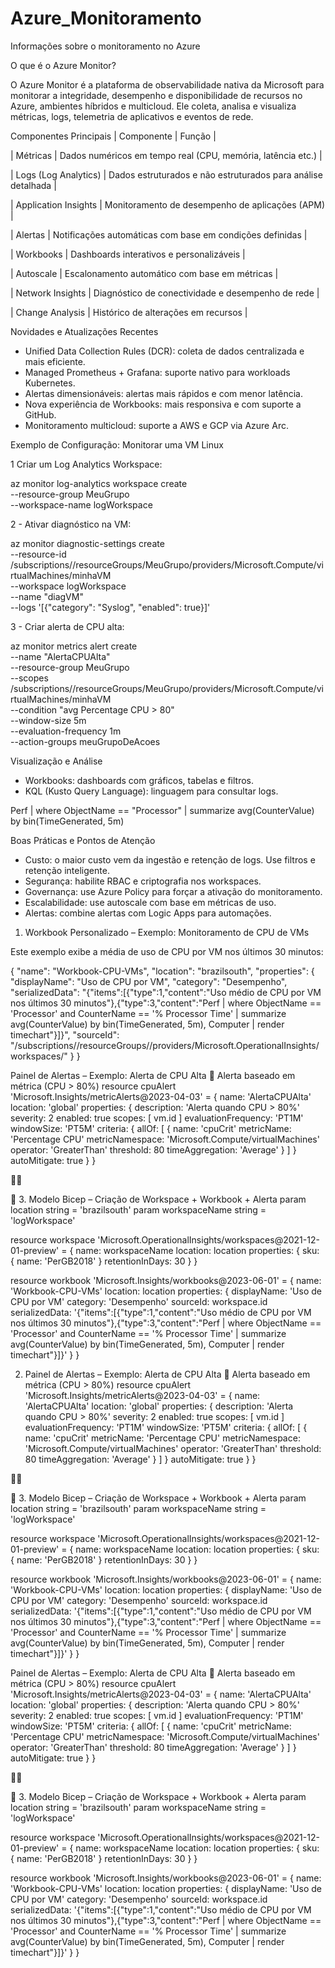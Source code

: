 # Azure_Monitoramento
Informações sobre o monitoramento no Azure 

O que é o Azure Monitor?

O Azure Monitor é a plataforma de observabilidade nativa da Microsoft para monitorar a integridade, 
desempenho e disponibilidade de recursos no Azure, ambientes híbridos e multicloud. 
Ele coleta, analisa e visualiza métricas, logs, telemetria de aplicativos e eventos de rede.

Componentes Principais
| Componente           | Função                                                       | 

| Métricas             | Dados numéricos em tempo real (CPU, memória, latência etc.)  | 

| Logs (Log Analytics) | Dados estruturados e não estruturados para análise detalhada | 

| Application Insights | Monitoramento de desempenho de aplicações (APM)              | 

| Alertas              | Notificações automáticas com base em condições definidas     | 

| Workbooks            | Dashboards interativos e personalizáveis                     | 

| Autoscale            | Escalonamento automático com base em métricas                | 

| Network Insights     | Diagnóstico de conectividade e desempenho de rede            | 

| Change Analysis      | Histórico de alterações em recursos                          | 


Novidades e Atualizações Recentes
- Unified Data Collection Rules (DCR): coleta de dados centralizada e mais eficiente.
- Managed Prometheus + Grafana: suporte nativo para workloads Kubernetes.
- Alertas dimensionáveis: alertas mais rápidos e com menor latência.
- Nova experiência de Workbooks: mais responsiva e com suporte a GitHub.
- Monitoramento multicloud: suporte a AWS e GCP via Azure Arc.

 Exemplo de Configuração: Monitorar uma VM Linux
 
1 Criar um Log Analytics Workspace:

az monitor log-analytics workspace create \
  --resource-group MeuGrupo \
  --workspace-name logWorkspace

2 - Ativar diagnóstico na VM:

az monitor diagnostic-settings create \
  --resource-id /subscriptions/<id>/resourceGroups/MeuGrupo/providers/Microsoft.Compute/virtualMachines/minhaVM \
  --workspace logWorkspace \
  --name "diagVM" \
  --logs '[{"category": "Syslog", "enabled": true}]'

3 - Criar alerta de CPU alta:

az monitor metrics alert create \
  --name "AlertaCPUAlta" \
  --resource-group MeuGrupo \
  --scopes /subscriptions/<id>/resourceGroups/MeuGrupo/providers/Microsoft.Compute/virtualMachines/minhaVM \
  --condition "avg Percentage CPU > 80" \
  --window-size 5m \
  --evaluation-frequency 1m \
  --action-groups meuGrupoDeAcoes

Visualização e Análise

- Workbooks: dashboards com gráficos, tabelas e filtros.
- KQL (Kusto Query Language): linguagem para consultar logs.

Perf
| where ObjectName == "Processor"
| summarize avg(CounterValue) by bin(TimeGenerated, 5m)

Boas Práticas e Pontos de Atenção

- Custo: o maior custo vem da ingestão e retenção de logs. Use filtros e retenção inteligente.
- Segurança: habilite RBAC e criptografia nos workspaces.
- Governança: use Azure Policy para forçar a ativação do monitoramento.
- Escalabilidade: use autoscale com base em métricas de uso.
- Alertas: combine alertas com Logic Apps para automações.

1. Workbook Personalizado – Exemplo: Monitoramento de CPU de VMs
   
Este exemplo exibe a média de uso de CPU por VM nos últimos 30 minutos:

{
  "name": "Workbook-CPU-VMs",
  "location": "brazilsouth",
  "properties": {
    "displayName": "Uso de CPU por VM",
    "category": "Desempenho",
    "serializedData": "{\"items\":[{\"type\":1,\"content\":\"Uso médio de CPU por VM nos últimos 30 minutos\"},{\"type\":3,\"content\":\"Perf | where ObjectName == 'Processor' and CounterName == '% Processor Time' | summarize avg(CounterValue) by bin(TimeGenerated, 5m), Computer | render timechart\"}]}",
    "sourceId": "/subscriptions/<subscriptionId>/resourceGroups/<resourceGroup>/providers/Microsoft.OperationalInsights/workspaces/<workspaceName>"
  }
}

Painel de Alertas – Exemplo: Alerta de CPU Alta
🔔 Alerta baseado em métrica (CPU > 80%)
resource cpuAlert 'Microsoft.Insights/metricAlerts@2023-04-03' = {
  name: 'AlertaCPUAlta'
  location: 'global'
  properties: {
    description: 'Alerta quando CPU > 80%'
    severity: 2
    enabled: true
    scopes: [
      vm.id
    ]
    evaluationFrequency: 'PT1M'
    windowSize: 'PT5M'
    criteria: {
      allOf: [
        {
          name: 'cpuCrit'
          metricName: 'Percentage CPU'
          metricNamespace: 'Microsoft.Compute/virtualMachines'
          operator: 'GreaterThan'
          threshold: 80
          timeAggregation: 'Average'
        }
      ]
    }
    autoMitigate: true
  }
}



🧱 3. Modelo Bicep – Criação de Workspace + Workbook + Alerta
param location string = 'brazilsouth'
param workspaceName string = 'logWorkspace'

resource workspace 'Microsoft.OperationalInsights/workspaces@2021-12-01-preview' = {
  name: workspaceName
  location: location
  properties: {
    sku: {
      name: 'PerGB2018'
    }
    retentionInDays: 30
  }
}

resource workbook 'Microsoft.Insights/workbooks@2023-06-01' = {
  name: 'Workbook-CPU-VMs'
  location: location
  properties: {
    displayName: 'Uso de CPU por VM'
    category: 'Desempenho'
    sourceId: workspace.id
    serializedData: '{"items":[{"type":1,"content":"Uso médio de CPU por VM nos últimos 30 minutos"},{"type":3,"content":"Perf | where ObjectName == \'Processor\' and CounterName == \'% Processor Time\' | summarize avg(CounterValue) by bin(TimeGenerated, 5m), Computer | render timechart"}]}'
  }
}

2. Painel de Alertas – Exemplo: Alerta de CPU Alta
🔔 Alerta baseado em métrica (CPU > 80%)
resource cpuAlert 'Microsoft.Insights/metricAlerts@2023-04-03' = {
  name: 'AlertaCPUAlta'
  location: 'global'
  properties: {
    description: 'Alerta quando CPU > 80%'
    severity: 2
    enabled: true
    scopes: [
      vm.id
    ]
    evaluationFrequency: 'PT1M'
    windowSize: 'PT5M'
    criteria: {
      allOf: [
        {
          name: 'cpuCrit'
          metricName: 'Percentage CPU'
          metricNamespace: 'Microsoft.Compute/virtualMachines'
          operator: 'GreaterThan'
          threshold: 80
          timeAggregation: 'Average'
        }
      ]
    }
    autoMitigate: true
  }
}



🧱 3. Modelo Bicep – Criação de Workspace + Workbook + Alerta
param location string = 'brazilsouth'
param workspaceName string = 'logWorkspace'

resource workspace 'Microsoft.OperationalInsights/workspaces@2021-12-01-preview' = {
  name: workspaceName
  location: location
  properties: {
    sku: {
      name: 'PerGB2018'
    }
    retentionInDays: 30
  }
}

resource workbook 'Microsoft.Insights/workbooks@2023-06-01' = {
  name: 'Workbook-CPU-VMs'
  location: location
  properties: {
    displayName: 'Uso de CPU por VM'
    category: 'Desempenho'
    sourceId: workspace.id
    serializedData: '{"items":[{"type":1,"content":"Uso médio de CPU por VM nos últimos 30 minutos"},{"type":3,"content":"Perf | where ObjectName == \'Processor\' and CounterName == \'% Processor Time\' | summarize avg(CounterValue) by bin(TimeGenerated, 5m), Computer | render timechart"}]}'
  }
}

Painel de Alertas – Exemplo: Alerta de CPU Alta
🔔 Alerta baseado em métrica (CPU > 80%)
resource cpuAlert 'Microsoft.Insights/metricAlerts@2023-04-03' = {
  name: 'AlertaCPUAlta'
  location: 'global'
  properties: {
    description: 'Alerta quando CPU > 80%'
    severity: 2
    enabled: true
    scopes: [
      vm.id
    ]
    evaluationFrequency: 'PT1M'
    windowSize: 'PT5M'
    criteria: {
      allOf: [
        {
          name: 'cpuCrit'
          metricName: 'Percentage CPU'
          metricNamespace: 'Microsoft.Compute/virtualMachines'
          operator: 'GreaterThan'
          threshold: 80
          timeAggregation: 'Average'
        }
      ]
    }
    autoMitigate: true
  }
}



🧱 3. Modelo Bicep – Criação de Workspace + Workbook + Alerta
param location string = 'brazilsouth'
param workspaceName string = 'logWorkspace'

resource workspace 'Microsoft.OperationalInsights/workspaces@2021-12-01-preview' = {
  name: workspaceName
  location: location
  properties: {
    sku: {
      name: 'PerGB2018'
    }
    retentionInDays: 30
  }
}

resource workbook 'Microsoft.Insights/workbooks@2023-06-01' = {
  name: 'Workbook-CPU-VMs'
  location: location
  properties: {
    displayName: 'Uso de CPU por VM'
    category: 'Desempenho'
    sourceId: workspace.id
    serializedData: '{"items":[{"type":1,"content":"Uso médio de CPU por VM nos últimos 30 minutos"},{"type":3,"content":"Perf | where ObjectName == \'Processor\' and CounterName == \'% Processor Time\' | summarize avg(CounterValue) by bin(TimeGenerated, 5m), Computer | render timechart"}]}'
  }
}



